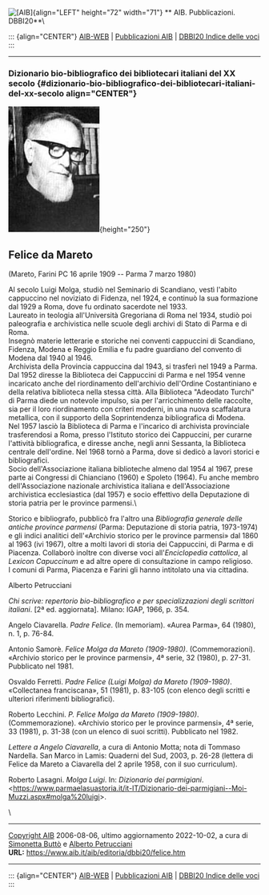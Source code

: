 ![\[AIB\]](/aib/wi/aibv72.gif){align="LEFT" height="72" width="71"}
** AIB. Pubblicazioni. DBBI20**\

::: {align="CENTER"}
[AIB-WEB](/) \| [Pubblicazioni AIB](/pubblicazioni/) \| [DBBI20 Indice
delle voci](dbbi20.htm)
:::

------------------------------------------------------------------------

### Dizionario bio-bibliografico dei bibliotecari italiani del XX secolo {#dizionario-bio-bibliografico-dei-bibliotecari-italiani-del-xx-secolo align="CENTER"}

![\[Ritratto\]](felice.jpg){height="250"}

## Felice da Mareto

(Mareto, Farini PC 16 aprile 1909 -- Parma 7 marzo 1980)

Al secolo Luigi Molga, studiò nel Seminario di Scandiano, vestì l\'abito
cappuccino nel noviziato di Fidenza, nel 1924, e continuò la sua
formazione dal 1929 a Roma, dove fu ordinato sacerdote nel 1933.\
Laureato in teologia all\'Università Gregoriana di Roma nel 1934, studiò
poi paleografia e archivistica nelle scuole degli archivi di Stato di
Parma e di Roma.\
Insegnò materie letterarie e storiche nei conventi cappuccini di
Scandiano, Fidenza, Modena e Reggio Emilia e fu padre guardiano del
convento di Modena dal 1940 al 1946.\
Archivista della Provincia cappuccina dal 1943, si trasferì nel 1949 a
Parma. Dal 1952 diresse la Biblioteca dei Cappuccini di Parma e nel 1954
venne incaricato anche del riordinamento dell\'archivio dell\'Ordine
Costantiniano e della relativa biblioteca nella stessa città. Alla
Biblioteca \"Adeodato Turchi\" di Parma diede un notevole impulso, sia
per l\'arricchimento delle raccolte, sia per il loro riordinamento con
criteri moderni, in una nuova scaffalatura metallica, con il supporto
della Soprintendenza bibliografica di Modena.\
Nel 1957 lasciò la Biblioteca di Parma e l\'incarico di archivista
provinciale trasferendosi a Roma, presso l\'Istituto storico dei
Cappuccini, per curarne l\'attività bibliografica, e diresse anche,
negli anni Sessanta, la Biblioteca centrale dell\'ordine. Nel 1968 tornò
a Parma, dove si dedicò a lavori storici e bibliografici.\
Socio dell\'Associazione italiana biblioteche almeno dal 1954 al 1967,
prese parte ai Congressi di Chianciano (1960) e Spoleto (1964). Fu anche
membro dell\'Associazione nazionale archivistica italiana e
dell\'Associazione archivistica ecclesiastica (dal 1957) e socio
effettivo della Deputazione di storia patria per le province parmensi.\

Storico e bibliografo, pubblicò fra l\'altro una *Bibliografia generale
delle antiche province parmensi* (Parma: Deputazione di storia patria,
1973-1974) e gli indici analitici dell\'«Archivio storico per le
province parmensi» dal 1860 al 1963 (ivi 1967), oltre a molti lavori di
storia dei Cappuccini, di Parma e di Piacenza. Collaborò inoltre con
diverse voci all\'*Enciclopedia cattolica*, al *Lexicon Capuccinum* e ad
altre opere di consultazione in campo religioso.\
I comuni di Parma, Piacenza e Farini gli hanno intitolato una via
cittadina.

Alberto Petrucciani

*Chi scrive: repertorio bio-bibliografico e per specializzazioni degli
scrittori italiani*. \[2ª ed. aggiornata\]. Milano: IGAP, 1966, p. 354.

Angelo Ciavarella. *Padre Felice*. (In memoriam). «Aurea Parma», 64
(1980), n. 1, p. 76-84.

Antonio Samorè. *Felice Molga da Mareto (1909-1980)*. (Commemorazioni).
«Archivio storico per le province parmensi», 4ª serie, 32 (1980), p.
27-31. Pubblicato nel 1981.

Osvaldo Ferretti. *Padre Felice (Luigi Molga) da Mareto (1909-1980)*.
«Collectanea franciscana», 51 (1981), p. 83-105 (con elenco degli
scritti e ulteriori riferimenti bibliografici).

Roberto Lecchini. *P. Felice Molga da Mareto (1909-1980)*.
(Commemorazione). «Archivio storico per le province parmensi», 4ª serie,
33 (1981), p. 31-38 (con un elenco di suoi scritti). Pubblicato nel
1982.

*Lettere a Angelo Ciavarella*, a cura di Antonio Motta; nota di Tommaso
Nardella. San Marco in Lamis: Quaderni del Sud, 2003, p. 26-28 (lettera
di Felice da Mareto a Ciavarella del 2 aprile 1958, con il suo
curriculum).

Roberto Lasagni. *Molga Luigi*. In: *Dizionario dei parmigiani*.
\<<https://www.parmaelasuastoria.it/it-IT/Dizionario-dei-parmigiani--Moi-Muzzi.aspx#molga%20luigi>\>.

\

------------------------------------------------------------------------

[Copyright AIB](/su-questo-sito/dichiarazione-di-copyright-aib-web/)
2006-08-06, ultimo aggiornamento 2022-10-02, a cura di [Simonetta
Buttò](/aib/redazione3.htm) e [Alberto
Petrucciani](/su-questo-sito/redazione-aib-web/)\
**URL:** https://www.aib.it/aib/editoria/dbbi20/felice.htm

------------------------------------------------------------------------

::: {align="CENTER"}
[AIB-WEB](/) \| [Pubblicazioni AIB](/pubblicazioni/) \| [DBBI20 Indice
delle voci](dbbi20.htm)
:::
